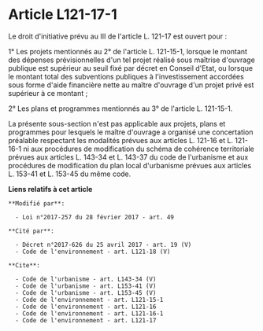 # Article L121-17-1

Le droit d'initiative prévu au III de l'article L. 121-17 est ouvert pour : 

1° Les projets mentionnés au 2° de l'article L. 121-15-1, lorsque le montant des dépenses prévisionnelles d'un tel projet
réalisé sous maîtrise d'ouvrage publique est supérieur au seuil fixé par décret en Conseil d'Etat, ou lorsque le montant
total des subventions publiques à l'investissement accordées sous forme d'aide financière nette au maître d'ouvrage d'un
projet privé est supérieur à ce montant ; 

2° Les plans et programmes mentionnés au 3° de l'article L. 121-15-1. 

La présente sous-section n'est pas applicable aux projets, plans et programmes pour lesquels le maître d'ouvrage a organisé
une concertation préalable respectant les modalités prévues aux articles L. 121-16 et L. 121-16-1 ni aux procédures de
modification du schéma de cohérence territoriale prévues aux articles L. 143-34 et L. 143-37 du code de l'urbanisme et aux
procédures de modification du plan local d'urbanisme prévues aux articles L. 153-41 et L. 153-45 du même code.

**Liens relatifs à cet article**

	**Modifié par**:

	  - Loi n°2017-257 du 28 février 2017 - art. 49

	**Cité par**:

	  - Décret n°2017-626 du 25 avril 2017 - art. 19 (V)
	  - Code de l'environnement - art. L121-18 (V)

	**Cite**:

	  - Code de l'urbanisme - art. L143-34 (V)
	  - Code de l'urbanisme - art. L153-41 (V)
	  - Code de l'urbanisme - art. L153-45 (V)
	  - Code de l'environnement - art. L121-15-1
	  - Code de l'environnement - art. L121-16
	  - Code de l'environnement - art. L121-16-1
	  - Code de l'environnement - art. L121-17
